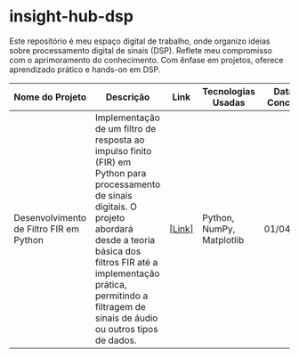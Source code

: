# insight-hub-dsp
 Este repositório é meu espaço digital de trabalho, onde organizo ideias sobre processamento digital de sinais (DSP). Reflete meu compromisso com o aprimoramento do conhecimento. Com ênfase em projetos, oferece aprendizado prático e hands-on em DSP.

| Nome do Projeto | Descrição | Link | Tecnologias Usadas | Data de Conclusão | Status do Projeto |
| --------------- | --------- | ---- | ------------------ | ----------------- | ----------------- |
| Desenvolvimento de Filtro FIR em Python | Implementação de um filtro de resposta ao impulso finito (FIR) em Python para processamento de sinais digitais. O projeto abordará desde a teoria básica dos filtros FIR até a implementação prática, permitindo a filtragem de sinais de áudio ou outros tipos de dados. | [[Link]](https://github.com/lucenfort/dsp-fir-filter.git) | Python, NumPy, Matplotlib | 01/04/2024 | Concluído |
